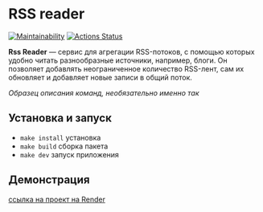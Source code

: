 # RSS reader

[![Maintainability](https://api.codeclimate.com/v1/badges/95632d9e518716938ee1/maintainability)](https://codeclimate.com/github/sseezov/frontend-project-11/maintainability)
[![Actions Status](https://github.com/sseezov/frontend-project-11/actions/workflows/hexlet-check.yml/badge.svg)](https://github.com/sseezov/frontend-project-11/actions)

**Rss Reader** — сервис для агрегации RSS-потоков, с помощью которых удобно читать разнообразные источники, например, блоги. Он позволяет добавлять неограниченное количество RSS-лент, сам их обновляет и добавляет новые записи в общий поток.

*Образец описания команд, необязательно именно так*

## Установка и запуск

* `make install` установка
* `make build` сборка пакета
* `make dev` запуск приложения

## Демонстрация

[ссылка на проект на Render](https://frontend-project-11-bzszwhw2c-sseezovgmailcoms-projects.vercel.app/)
